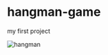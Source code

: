 # hangman-game
my first project

![hangman](https://user-images.githubusercontent.com/125765537/221427593-9a452005-5d4b-4f01-8d86-dbd663b53ad9.gif)

